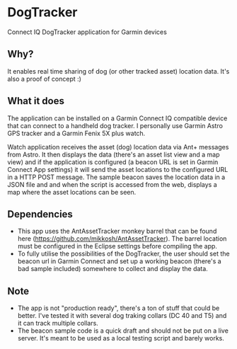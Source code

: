 # DogTracker
Connect IQ DogTracker application for Garmin devices

## Why?
It enables real time sharing of dog (or other tracked asset) location data. It's also a proof of concept :)

## What it does
The application can be installed on a Garmin Connect IQ compatible device that can connect to a handheld dog tracker. I personally use Garmin Astro GPS tracker and a Garmin Fenix 5X plus watch.

Watch application receives the asset (dog) location data via Ant+ messages from Astro. It then displays the data (there's an asset list view and a map view) and if the application is configured (a beacon URL is set in Garmin Connect App settings) it will send the asset locations to the configured URL in a HTTP POST message. The sample beacon saves the location data in a JSON file and and when the script is accessed from the web, displays a map where the asset locations can be seen.

## Dependencies
- This app uses the AntAssetTracker monkey barrel that can be found here (https://github.com/mikkosh/AntAssetTracker). The barrel location must be configured in the Eclipse settings before compiling the app.
- To fully utilise the possibilities of the DogTracker, the user should set the beacon url in Garmin Connect and set up a working beacon (there's a bad sample included) somewhere to collect and display the data.

## Note
- The app is not "production ready", there's a ton of stuff that could be better. I've tested it with several dog traking collars (DC 40 and T5) and it can track multiple collars.
- The beacon sample code is a quick draft and should not be put on a live server. It's meant to be used as a local testing script and barely works.
